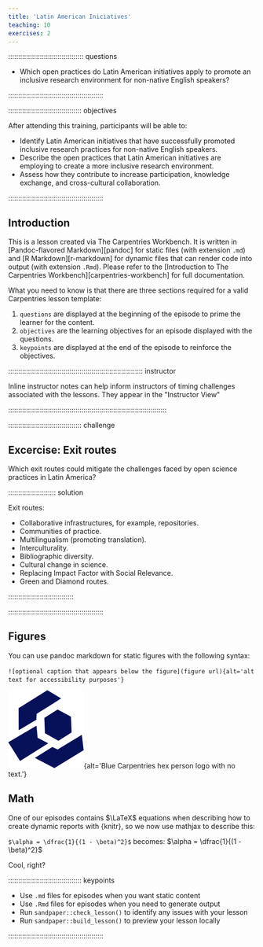 ```yaml
---
title: 'Latin American Iniciatives'
teaching: 10
exercises: 2
---
```


:::::::::::::::::::::::::::::::::::::: questions 

- Which open practices do Latin American initiatives apply to promote an inclusive research environment for non-native English speakers?

::::::::::::::::::::::::::::::::::::::::::::::::

::::::::::::::::::::::::::::::::::::: objectives

After attending this training, participants will be able to:

- Identify Latin American initiatives that have successfully promoted inclusive research practices for non-native English speakers.
- Describe the open practices that Latin American initiatives are employing to create a more inclusive research environment.
- Assess how they contribute to increase participation, knowledge exchange, and cross-cultural collaboration.


::::::::::::::::::::::::::::::::::::::::::::::::

## Introduction

This is a lesson created via The Carpentries Workbench. It is written in
[Pandoc-flavored Markdown][pandoc] for static files (with extension `.md`) and
[R Markdown][r-markdown] for dynamic files that can render code into output
(with extension `.Rmd`). Please refer to the [Introduction to The Carpentries
Workbench][carpentries-workbench] for full documentation.

What you need to know is that there are three sections required for a valid
Carpentries lesson template:

 1. `questions` are displayed at the beginning of the episode to prime the
    learner for the content.
 2. `objectives` are the learning objectives for an episode displayed with
    the questions.
 3. `keypoints` are displayed at the end of the episode to reinforce the
    objectives.

:::::::::::::::::::::::::::::::::::::::::::::::::::::::::::::::::::: instructor

Inline instructor notes can help inform instructors of timing challenges
associated with the lessons. They appear in the "Instructor View"

::::::::::::::::::::::::::::::::::::::::::::::::::::::::::::::::::::::::::::::::

::::::::::::::::::::::::::::::::::::: challenge 

## Excercise: Exit routes


Which exit routes could mitigate the challenges faced by open science practices in Latin America?

:::::::::::::::::::::::: solution 

Exit routes:

- Collaborative infrastructures, for example, repositories.
- Communities of practice.
- Multilingualism (promoting translation).
- Interculturality.
- Bibliographic diversity.
- Cultural change in science.
- Replacing Impact Factor with Social Relevance.
- Green and Diamond routes.

:::::::::::::::::::::::::::::::::

::::::::::::::::::::::::::::::::::::::::::::::::

## Figures

You can use pandoc markdown for static figures with the following syntax:

`![optional caption that appears below the figure](figure url){alt='alt text for
accessibility purposes'}`

![You belong in The Carpentries!](https://raw.githubusercontent.com/carpentries/logo/master/Badge_Carpentries.svg){alt='Blue Carpentries hex person logo with no text.'}

## Math

One of our episodes contains $\LaTeX$ equations when describing how to create
dynamic reports with {knitr}, so we now use mathjax to describe this:

`$\alpha = \dfrac{1}{(1 - \beta)^2}$` becomes: $\alpha = \dfrac{1}{(1 - \beta)^2}$

Cool, right?

::::::::::::::::::::::::::::::::::::: keypoints 

- Use `.md` files for episodes when you want static content
- Use `.Rmd` files for episodes when you need to generate output
- Run `sandpaper::check_lesson()` to identify any issues with your lesson
- Run `sandpaper::build_lesson()` to preview your lesson locally

::::::::::::::::::::::::::::::::::::::::::::::::

